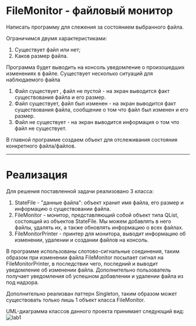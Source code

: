 # FileMonitor - файловый монитор
Написать программу для слежения за состоянием выбранного файла.

Ограничимся  двумя характеристиками:
1. Существует файл или нет;
2. Каков размер файла.

Программа будет выводить на консоль уведомление о произошедших изменениях в файле.
Существует несколько ситуаций для наблюдаемого файла

1. Файл существует , файл не  пустой - на экран выводится факт существования файла и его  размер.
2. Файл существует, файл был изменен - на экран выводится факт существования файла, сообщение о том что файл был изменен и его размер.  
3. Файл не существует - на экран выводится информация о том что файл не существует.

В главной программе создаем объект для отслеживания состояния конкретного файла/файлов.

-------------------------------
# Реализация 
Для решения поставленной задачи реализовано 3 класса:
1) StateFile - "данные файла": объект хранит имя файла, его размер и информацию о существовании файла.
2) FileMonitor - монитор, представляющий собой объект типа QList, состоящий из объектов StateFile. Мы можем добавлять в него файлы, удалять их, а также обновлять информацию о всех файлах.
3) FileMonitorPrinter - принтер для монитора, выводит информацию об изменении, удалении и создании файлов на консоль.

В программе использованы слотово-сигнальные соединения, таким образом при изменении файла FileMonitor посылает сигнал на FileMonitorPrinter, в последствии чего, последний и выводит уведомление об изменении файла. Дополнительно пользователь получает уведомления об успешном добавлении и удалении файла из под надзора.

Дополнительно реализван паттерн Singleton, таким образом может существовать только лишь 1 объект класса FileMonitor.

UML-диаграмма классов данного проекта принимает следующий вид: 
![lab1](https://user-images.githubusercontent.com/106104315/233279713-a2ad659d-f08f-42fe-97f5-5929a0ce46ea.png)
